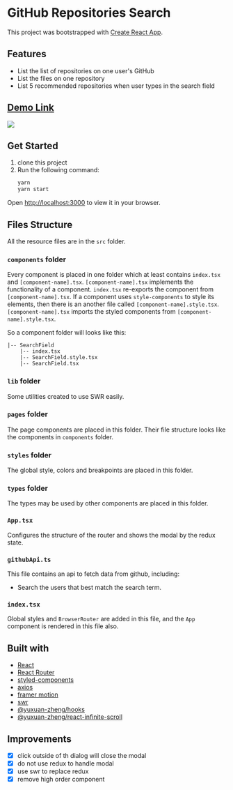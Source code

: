 # GitHub Repositories Search

This project was bootstrapped with [Create React App](https://github.com/facebook/create-react-app).

## Features

- List the list of repositories on one user's GitHub
- List the files on one repository
- List 5 recommended repositories when user types in the search field

## [Demo Link](https://xuan-github-repo-search.vercel.app/)

![](demo.gif)

## Get Started

1. clone this project
2. Run the following command:
   ```bash
   yarn
   yarn start
   ```

Open [http://localhost:3000](http://localhost:3000) to view it in your browser.

## Files Structure

All the resource files are in the `src` folder.

### `components` folder

Every component is placed in one folder which at least contains `index.tsx` and `[component-name].tsx`. `[component-name].tsx` implements the functionality of a component. `index.tsx` re-exports the component from `[component-name].tsx`. If a component uses `style-components` to style its elements, then there is an another file called `[component-name].style.tsx`. `[component-name].tsx` imports the styled components from `[component-name].style.tsx`.

So a component folder will looks like this:

```
|-- SearchField
    |-- index.tsx
    |-- SearchField.style.tsx
    |-- SearchField.tsx
```

### `lib` folder

Some utilities created to use SWR easily.

### `pages` folder

The page components are placed in this folder. Their file structure looks like the components in `components` folder.

### `styles` folder

The global style, colors and breakpoints are placed in this folder.

### `types` folder

The types may be used by other components are placed in this folder.

### `App.tsx`

Configures the structure of the router and shows the modal by the redux state.

### `githubApi.ts`

This file contains an api to fetch data from github, including:

- Search the users that best match the search term.

### `index.tsx`

Global styles and `BrowserRouter` are added in this file, and the `App` component is rendered in this file also.

## Built with

- [React](https://github.com/facebook/react)
- [React Router](https://github.com/remix-run/react-router)
- [styled-components](https://github.com/styled-components/styled-components)
- [axios](https://github.com/axios/axios)
- [framer motion](https://github.com/framer/motion)
- [swr](https://github.com/vercel/swr)
- [@yuxuan-zheng/hooks](https://github.com/jason89521/hooks)
- [@yuxuan-zheng/react-infinite-scroll](https://github.com/jason89521/react-infinite-scroll)

## Improvements

- [x] click outside of th dialog will close the modal
- [x] do not use redux to handle modal
- [x] use swr to replace redux
- [x] remove high order component
